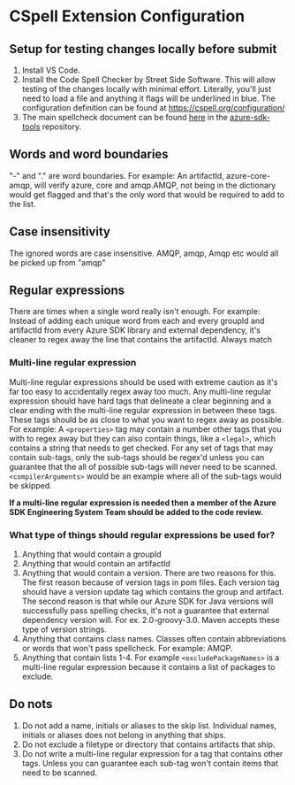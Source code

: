 # CSpell Extension Configuration

## Setup for testing changes locally before submit

1. Install VS Code.
2. Install the Code Spell Checker by Street Side Software.
This will allow testing of the changes locally with minimal effort. Literally, you'll just need to load a file and anything it flags will be underlined in blue. The configuration definition can be found at <https://cspell.org/configuration/>
3. The main spellcheck document can be found [here](https://github.com/Azure/azure-sdk-tools/blob/main/doc/common/spellcheck.md) in the [azure-sdk-tools](https://github.com/Azure/azure-sdk-tools) repository.

## Words and word boundaries

"-" and "." are word boundaries. For example: An artifactId, azure-core-amqp, will verify azure, core and amqp.AMQP, not being in the dictionary would get flagged and that's the only word that would be required to add to the list.

## Case insensitivity

The ignored words are case insensitive. AMQP, amqp, Amqp etc would all be picked up from "amqp"

## Regular expressions

There are times when a single word really isn't enough. For example: Instead of adding each unique word from each and every groupId and artifactId from every Azure SDK library and external dependency, it's cleaner to regex away the line that contains the artifactId. Always match

### Multi-line regular expression

Multi-line regular expressions should be used with extreme caution as it's far too easy to accidentally regex away too much. Any multi-line regular expression should have hard tags that delineate a clear beginning and a clear ending with the multi-line regular expression in between these tags. These tags should be as close to what you want to regex away as possible. For example: A `<properties>` tag may contain a number other tags that you with to regex away but they can also contain things, like a `<legal>`, which contains a string that needs to get checked. For any set of tags that may contain sub-tags, only the sub-tags should be regex'd unless you can guarantee that the all of possible sub-tags will never need to be scanned. `<compilerArguments>` would be an example where all of the sub-tags would be skipped.

**If a multi-line regular expression is needed then a member of the Azure SDK Engineering System Team should be added to the code review.**

### What type of things should regular expressions be used for?

1. Anything that would contain a groupId
2. Anything that would contain an artifactId
3. Anything that would contain a version. There are two reasons for this. The first reason because of version tags in pom files. Each version tag should have a version update tag which contains the group and artifact. The second reason is that while our Azure SDK for Java versions will successfully pass spelling checks, it's not a guarantee that external dependency version will. For ex. 2.0-groovy-3.0. Maven accepts these type of version strings.
4. Anything that contains class names. Classes often contain abbreviations or words that won't pass spellcheck. For example: AMQP.
5. Anything that contain lists 1-4. For example `<excludePackageNames>` is a multi-line regular expression because it contains a list of packages to exclude.

## Do nots

1. Do not add a name, initials or aliases to the skip list. Individual names, initials or aliases does not belong in anything that ships.
2. Do not exclude a filetype or directory that contains artifacts that ship.
3. Do not write a multi-line regular expression for a tag that contains other tags. Unless you can guarantee each sub-tag won't contain items that need to be scanned.

